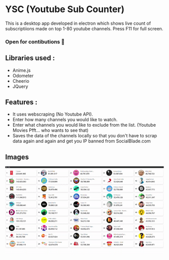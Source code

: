 # YSC (Youtube Sub Counter)
 This is a desktop app developed in electron which shows live count of subscriptiions made on top 1-80 youtube channels.
 Press F11 for full screen.
 
 ### Open for contibutions 🕺
 
 ## Libraries used :
 - Anime.js
 - Odometer
 - Cheerio
 - JQuery
 
 ## Features :
 - It uses webscraping (No Youtube API).
 - Enter how many channels you would like to watch.
 - Enter what channels you would like to exclude from the list. (Youtube Movies Pfft... who wants to see that)
 - Saves the data of the channels locally so that you don't have to scrap data again and again and get you IP banned from SocialBlade.com
 
 ## Images
 <img src="https://raw.githubusercontent.com/LuckyCrack/ysc-app/main/vid_sample.gif">

